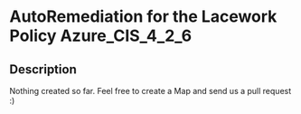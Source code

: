 # AutoRemediation for the Lacework Policy Azure_CIS_4_2_6

## Description
Nothing created so far. Feel free to create a Map and send us a pull request :)
